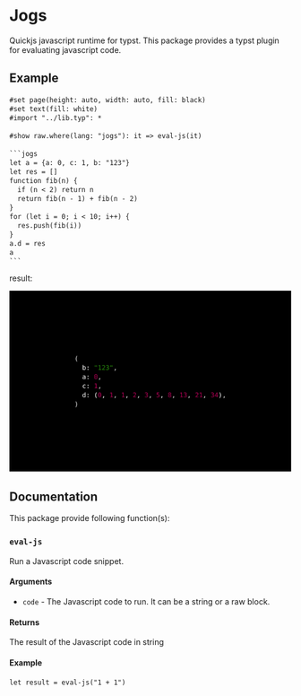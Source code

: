 # Jogs

Quickjs javascript runtime for typst. This package provides a typst plugin for evaluating javascript code.

## Example

````typst
#set page(height: auto, width: auto, fill: black)
#set text(fill: white)
#import "../lib.typ": *

#show raw.where(lang: "jogs"): it => eval-js(it)

```jogs
let a = {a: 0, c: 1, b: "123"}
let res = []
function fib(n) {
  if (n < 2) return n
  return fib(n - 1) + fib(n - 2)
}
for (let i = 0; i < 10; i++) {
  res.push(fib(i))
}
a.d = res
a
```

````

result: 

![](typst-package/examples/fib.svg)

## Documentation

This package provide following function(s):

### `eval-js`

Run a Javascript code snippet.

#### Arguments
* `code` - The Javascript code to run. It can be a string or a raw block.

#### Returns
The result of the Javascript code in string

#### Example

```typ
let result = eval-js("1 + 1")
```
